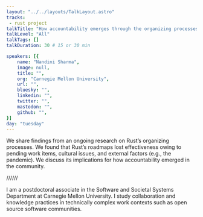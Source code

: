 ```yaml
---
layout: "../../layouts/TalkLayout.astro"
tracks:
 - rust project
talkTitle: "How accountability emerges through the organizing processes in the Rust community"
talkLevel: "All"
talkTags: []
talkDuration: 30 # 15 or 30 min

speakers: [{
    name: "Nandini Sharma",
    image: null,
    title: "",
    org: "Carnegie Mellon University",
    url: "",
    bluesky: "",
    linkedin: "",
    twitter: "",
    mastodon: "",
    github: "",
}]
day: "tuesday"
---
```


We share findings from an ongoing research on Rust’s organizing processes. We found that Rust’s roadmaps lost effectiveness owing to pending work items, cultural issues, and external factors (e.g., the pandemic). We discuss its implications for how accountability emerged in the community.

////// <!-- sepatator between abstract and bio -->

I am a postdoctoral associate in the Software and Societal Systems Department at Carnegie Mellon University. I study collaboration and knowledge practices in technically complex work contexts such as open source software communities.


